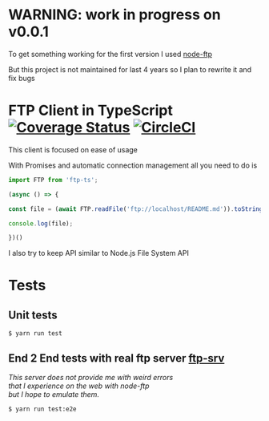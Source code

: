 # WARNING: work in progress on v0.0.1

To get something working for the first version I used [node-ftp](https://github.com/mscdex/node-ftp) 

But this project is not maintained for last 4 years so I plan to rewrite it and fix bugs

# FTP Client in TypeScript [![Coverage Status](https://coveralls.io/repos/github/KonradKuznicki/ftp-ts/badge.svg?branch=master)](https://coveralls.io/github/KonradKuznicki/ftp-ts?branch=master) [![CircleCI](https://circleci.com/gh/KonradKuznicki/ftp-ts.svg?style=svg)](https://circleci.com/gh/KonradKuznicki/ftp-ts)

This client is focused on ease of usage 
 
With Promises and automatic connection management all you need to do is

```TypeScript
import FTP from 'ftp-ts';

(async () => {

const file = (await FTP.readFile('ftp://localhost/README.md')).toString('utf8');

console.log(file);

})()
```

I also try to keep API similar to Node.js File System API

# Tests 

## Unit tests
`$ yarn run test`

## End 2 End tests with real ftp server [ftp-srv](https://github.com/trs/ftp-srv) 
_This server does not provide me with weird errors 
<br> that I experience on the web with node-ftp
<br> but I hope to emulate them._
 
`$ yarn run test:e2e`
